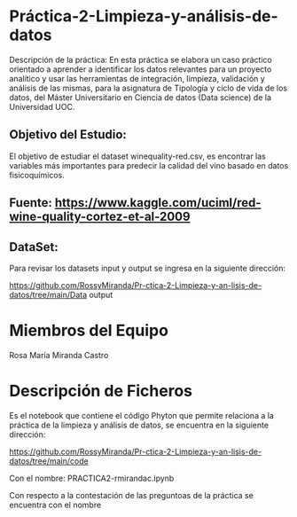 # Práctica-2-Limpieza-y-análisis-de-datos

Descripción de la práctica:
En esta práctica se elabora un caso práctico orientado a aprender a identificar los datos relevantes para un proyecto analítico y usar las herramientas de integración, limpieza, validación y análisis de las mismas, para la asignatura de Tipología y ciclo de vida de los datos, del Máster Universitario en Ciencia de datos (Data science) de la Universidad UOC.
## Objetivo del Estudio: 
El objetivo de estudiar el dataset winequality-red.csv, es encontrar las variables más importantes para predecir la calidad del vino basado en datos fisicoquímicos.

## Fuente:   https://www.kaggle.com/uciml/red-wine-quality-cortez-et-al-2009

## DataSet:
Para revisar los datasets input y output se ingresa en la siguiente dirección:

https://github.com/RossyMiranda/Pr-ctica-2-Limpieza-y-an-lisis-de-datos/tree/main/Data
output


# Miembros del Equipo

Rosa María Miranda Castro

# Descripción de Ficheros

Es el notebook que contiene el código Phyton que permite relaciona a la práctica de la limpieza y análisis de datos, se encuentra en la siguiente dirección:

https://github.com/RossyMiranda/Pr-ctica-2-Limpieza-y-an-lisis-de-datos/tree/main/code

Con el nombre: PRACTICA2-rmirandac.ipynb

Con respecto a la contestación de las preguntoas de la práctica se encuentra con el nombre  

